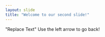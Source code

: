```yaml
---
layout: slide
title: "Welcome to our second slide!"
---
```

"Replace Text"
Use the left arrow to go back!

